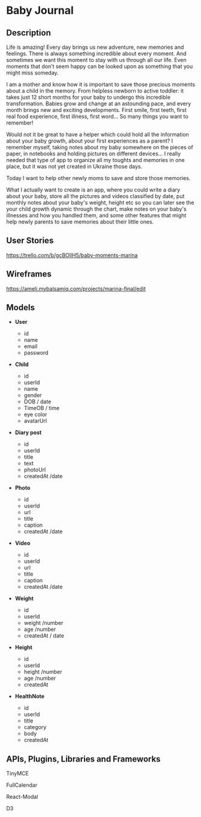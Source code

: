 # Baby Journal

## Description

Life is amazing! Every day brings us new adventure, new memories and feelings. There is always something incredible about every moment. And sometimes we want this moment to stay with us through all our life. Even moments that don’t seem happy can be looked upon as something that you might miss someday. 

I am a mother and know how it is important to save those precious moments about a child in the memory. From helpless newborn to active toddler: it takes just 12 short months for your baby to undergo this incredible transformation. Babies grow and change at an astounding pace, and every month brings new and exciting developments. First smile, first teeth, first real food experience, first illness, first word... So many things you want to remember! 

Would not it be great to have a helper which could hold all the information about your baby growth, about your first experiences as a parent? I remember myself, taking notes about my baby somewhere on the pieces of paper, in notebooks and holding pictures on different devices... I really needed that type of app to organize all my toughts and memories in one place, but it was not yet created in Ukraine those days. 

Today I want to help other newly moms to save and store those memories. 

What I actually want to create is an app, where you could write a diary about your baby, store all the pictures and videos classified by date, put monthly notes about your baby's weight, height etc so you can later see the your child growth dynamic through the chart, make notes on your baby's illnesses and how you handled them, and some other features that might help newly parents to save memories about their little ones.  

## User Stories

https://trello.com/b/gcBOllH5/baby-moments-marina

## Wireframes

https://ameli.mybalsamiq.com/projects/marina-final/edit

## Models

* **User**
  - id 
  - name
  - email 
  - password

* **Child**
  - id
  - userId
  - name
  - gender
  - DOB / date
  - TimeOB / time
  - eye color
  - avatarUrl
  
* **Diary post**
  - id
  - userId
  - title
  - text
  - photoUrl
  - createdAt /date

* **Photo**
  - id
  - userId
  - url
  - title
  - caption
  - createdAt /date

* **Video**
  - id
  - userId
  - url
  - title
  - caption
  - createdAt /date

* **Weight**
  - id
  - userId
  - weight /number
  - age /number
  - createdAt / date

* **Height**
  - id
  - userId
  - height /number
  - age /number
  - createdAt

* **HealthNote**
  - id
  - userId
  - title
  - category
  - body
  - createdAt
  
## APIs, Plugins, Libraries and Frameworks

TinyMCE 

FullCalendar

React-Modal

D3




